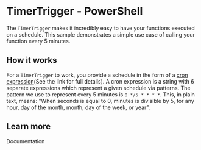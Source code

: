 # TimerTrigger - PowerShell

The `TimerTrigger` makes it incredibly easy to have your functions executed on a schedule. 
This sample demonstrates a simple use case of calling your function every 5 minutes.

## How it works

For a `TimerTrigger` to work, you provide a schedule in the form of a 
[cron expression](https://en.wikipedia.org/wiki/Cron#CRON_expression)(See the link for full details). 
A cron expression is a string with 6 separate expressions which represent a given schedule 
via patterns. The pattern we use to represent every 5 minutes is `0 */5 * * * *`. This, 
in plain text, means: "When seconds is equal to 0, minutes is divisible by 5, for any hour, 
day of the month, month, day of the week, or year".

## Learn more

<TODO> Documentation
